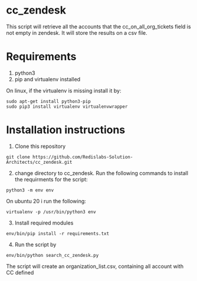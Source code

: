 # cc_zendesk

This script will retrieve all the accounts that the cc_on_all_org_tickets field is not empty in zendesk.
It will store the results on a csv file.

# Requirements
1. python3
2. pip and virtualenv installed

On linux, if the virtualenv is missing install it by:

```
sudo apt-get install python3-pip
sudo pip3 install virtualenv virtualenvwrapper
```

 

# Installation instructions



1. Clone this repository 
```
git clone https://github.com/Redislabs-Solution-Architects/cc_zendesk.git
```
2. change directory to cc_zendesk.
Run the following commands to install the requirments for the script:


```
python3 -m env env
```
On ubuntu 20 i run the following:

```
virtualenv -p /usr/bin/python3 env
```
3. Install required modules
```
env/bin/pip install -r requirements.txt
```

4. Run the script by
```
env/bin/python search_cc_zendesk.py
```
The script will create an organization_list.csv, containing all account with CC defined
